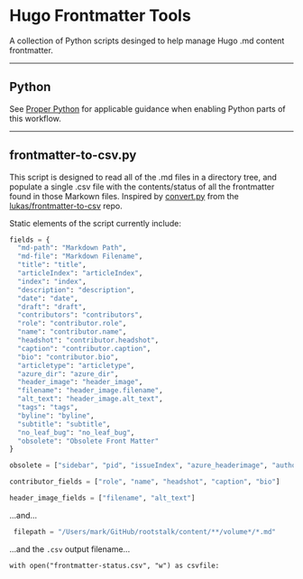 # Hugo Frontmatter Tools

A collection of Python scripts desinged to help manage Hugo .md content frontmatter.

---

## Python

See [Proper Python](https://blog.summittdweller.com/posts/2022/09/proper-python/) for applicable guidance when enabling Python parts of this workflow.  

---

## frontmatter-to-csv.py

This script is designed to read all of the .md files in a directory tree, and populate a single .csv file with the contents/status of all the frontmatter found in those Markown files.  Inspired by [convert.py](https://git.kucharczyk.xyz/lukas/frontmatter-to-csv/src/branch/main/frontmatter_to_csv/convert.py) from the [lukas/frontmatter-to-csv](https://git.kucharczyk.xyz/lukas/frontmatter-to-csv) repo.  

Static elements of the script currently include:

```python
fields = {
  "md-path": "Markdown Path",
  "md-file": "Markdown Filename",
  "title": "title",
  "articleIndex": "articleIndex",
  "index": "index",
  "description": "description",
  "date": "date",
  "draft": "draft",
  "contributors": "contributors",
  "role": "contributor.role",
  "name": "contributor.name",
  "headshot": "contributor.headshot",
  "caption": "contributor.caption",
  "bio": "contributor.bio",
  "articletype": "articletype",
  "azure_dir": "azure_dir",
  "header_image": "header_image",
  "filename": "header_image.filename",
  "alt_text": "header_image.alt_text",
  "tags": "tags",
  "byline": "byline",
  "subtitle": "subtitle",
  "no_leaf_bug": "no_leaf_bug",
  "obsolete": "Obsolete Front Matter"
}

obsolete = ["sidebar", "pid", "issueIndex", "azure_headerimage", "author", "azure_headshot", "authorbio", "headerimage"]

contributor_fields = ["role", "name", "headshot", "caption", "bio"]

header_image_fields = ["filename", "alt_text"]
```

...and...

```python
 filepath = "/Users/mark/GitHub/rootstalk/content/**/volume*/*.md"
```

...and the `.csv` output filename...

```
with open("frontmatter-status.csv", "w") as csvfile:
 ```

